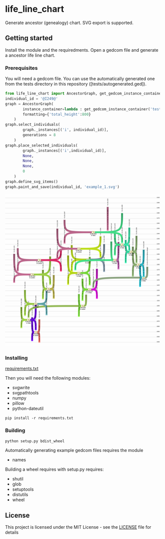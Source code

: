 # life_line_chart
Generate ancestor (genealogy) chart. SVG export is supported.

## Getting started

Install the module and the requiredments. Open a gedcom file and generate a ancestor life line chart.

### Prerequisites

You will need a gedcom file. You can use the automatically generated one from the tests directory in this repository ([tests/autogenerated.ged]).

```python
from life_line_chart import AncestorGraph, get_gedcom_instance_container
individual_id = '@I249@'
graph = AncestorGraph(
        instance_container=lambda : get_gedcom_instance_container('tests/autogenerated.ged'), 
        formatting={'total_height':800}
    )
graph.select_individuals(
        graph._instances[('i', individual_id)],
        generations = 8
    )
graph.place_selected_individuals(
        graph._instances[('i',individual_id)],
        None,
        None,
        None,
        0
    )
graph.define_svg_items()
graph.paint_and_save(individual_id, 'example_1.svg')
```

![example_1.svg](example_1.svg)




### Installing

[requirements.txt](requirements.txt)

Then you will need the following modules:
- svgwrite
- svgpathtools
- numpy
- pillow
- python-dateutil

```
pip install -r requirements.txt
```

### Building

```
python setup.py bdist_wheel
```

Automatically generating example gedcom files requires the module
- names

Building a wheel requires with setup.py requires:
- shutil
- glob
- setuptools
- distutils
- wheel

## License

This project is licensed under the MIT License - see the [LICENSE](LICENSE) file for details

<!-- ## Acknowledgments

* Hat tip to anyone whose code was used
* Inspiration
* etc -->
